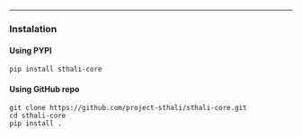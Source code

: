 
---

### Instalation

#### Using PYPI

```
pip install sthali-core
```

#### Using GitHub repo

```
git clone https://github.com/project-sthali/sthali-core.git
cd sthali-core
pip install .
```
